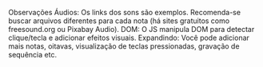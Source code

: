 Observações
Áudios: Os links dos sons são exemplos. Recomenda-se buscar arquivos diferentes para cada nota (há sites gratuitos como freesound.org ou Pixabay Audio).
DOM: O JS manipula DOM para detectar clique/tecla e adicionar efeitos visuais.
Expandindo: Você pode adicionar mais notas, oitavas, visualização de teclas pressionadas, gravação de sequência etc.
